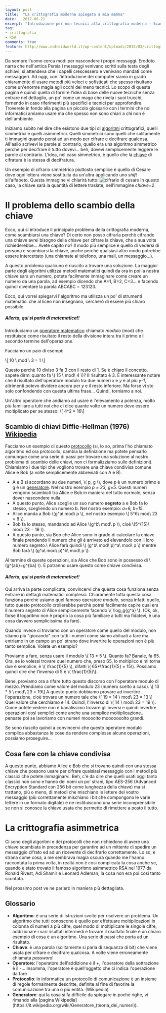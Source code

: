 ```yaml
---
layout: post
title:  "La crittografia moderna spiegata a mia mamma"
date:   2017-08-21
excerpt: "Introduzione per non tecnici alla crittografia moderna - Scambiarsi una chiave"
tag:
- crittografia
- RSA
comments: true
feature: http://www.androidworld.it/wp-content/uploads/2015/03/crittografia-1280x720.jpg
---
```


Da sempre l'uomo cerca modi per nascondere i propri messaggi. Erodoto narra che nell'antica Persia i messaggi venivano scritti sulla testa degli schiavi, si attendeva che i capelli crescessero e venivano mandati come messaggeri. 
Ad oggi, con l'introduzione dei computer siamo in grado chiaramente di usare metodi più veloci e sofisticati che spesso risultano come un'enorme magia agli occhi dei meno tecnici. Lo scopo di questa pagina è quindi quella di fornire l'idea di base delle nuove tecniche senza entrare nel dettaglio, un po' come un mago che rivela i suoi trucchi, fornendo in caso riferimenti più specifici e tecnici per approfondire. Troverete in fondo alla pagina un piccolo glossario con i termini che noi informatici amiamo usare ma che spesso non sono chiari a chi non è dell'ambiente.

Iniziamo subito nel dire che esistono due tipi di <a href="#glossario">algoritmi</a> crittografici, quelli simmetrici e quelli asimmetrici.
Quelli simmetrici sono quelli che solitamente ti immagini quando pensi ad un modo per cifrare e decifrare qualcosa. All'asilo scrivevi le parole al contrario, quello era una algoritmo simmetrico perchè per decifrare il tutto dovevi... beh, dovevi semplicemente leggere le parole al contrario. L'idea, nel caso simmetrico, è quello che la <a href="#glossario">chiave</a> di cifratura è la stessa di decifratura.

Un esempio di cifrario simmetrico piuttosto semplice è quello di Cesare dove ogni lettera viene sostituita da un'altra applicando uno <i>shift</i> all'alfabeto. Questa immagine vi chiarirà tutto:
![cifrario di cesare](https://upload.wikimedia.org/wikipedia/commons/thumb/2/2b/Caesar3.svg/300px-Caesar3.svg.png)
In questo caso, la chiave sarà la quantità di lettere traslate, nell'immagine <i>chiave=2</i>.

# Il problema dello scambio della chiave
Ecco, qui si introduce il principale problema della crittografia moderna, come scambiarsi una chiave? Di certo non posso cifrarla perchè cifrando una chiave avrei bisogno della chiave per cifrare la chiave, che a sua volta richiederebbe... Avete capito no? 
Il modo più semplice è quello di vedersi di persona e scambiarsi la chiave, anche perchè qualsiasi altro modo potrebbe essere intercettato (una chiamate al telefono, una mail, un messaggio...). 

A questo problema qualcuno è riuscito a trovare una soluzione. La maggior parte degli algoritmi utilizza metodi matematici quindi da ora in poi la nostra chiave sarà un numero, potete facilmente immaginare come creare un numero da una parola, ad esempio dicendo che A=1, B=2, C=3... e facendo quindi diventare la parola ABCABC = 123123.

Ecco, qui vorrei spiegarvi l'algoritmo ma utilizza un po' di strumenti matematici che al liceo non insegnano, cercherò di essere più chiaro possibile. 

##### Allerta, qui si parla di matematica!!
Introduciamo un <a href="#glossario">operatore matematico</a> chiamato <i>modulo</i> (mod) che restituisce come risultato il resto della divisione intera tra il primo e il secondo termine dell'operazione.

Facciamo un paio di esempi:

\\[ 10 \ mod \ 3 = 1 \\]

Questo perchè 10 diviso 3 fa 3 con il resto di 1. Se è chiaro il concetto, sapete dirmi quanto fa \\( 15 \ mod\ 4  \\)?
Il risultato è 3. È interessante notare che il risultato dell'operatore modulo tra due numeri <i>x</i> e <i>y</i> è al più <i>y-1</i>, altrimenti potevo dividere ancora per <i>y</i> e il resto inferiore. Ma forse vi sto solo confondendo con questa ultima frase... Quindi, torniamo a noi. 

Un'altro operatore che andiamo ad usare è l'elevamento a potenza, molto più familiare a tutti noi che ci dice quante volte un numero deve essere moltiplicato per se stesso:
\\[ 4^2 = 16\\]

## Scambio di chiavi Diffie-Hellman (1976) [Wikipedia](https://it.wikipedia.org/wiki/Scambio_di_chiavi_Diffie-Hellman)

Facciamo un esempio di questo <a href="#glossario">protocollo</a> (si, lo so, prima l'ho chiamato algoritmo ed ora protocollo, cambia la definizione ma potete pensarlo comunque come una serie di passi per trovare una soluzione al nostro problema di scambio delle chiavi, non ci formalizziamo sulle definizioni).
Chiamiamo i due tipi che vogliono trovare una chiave condivisa comune Alice e Bob (a volte semplicemente abbreviati con A e B).

 - A e B si accordano su due numeri, \\( p, g \\), dove p è un numero primo e g è un <a href="#glossario">generatore</a>. Nel nostro esempio <i> p = 23, g=5</i>. Questi numeri vengono scambiati tra Alice e Bob in maniera del tutto normale, senza dover nascondere nulla.
 - A questo punto, Alice sceglie un suo numero <b>segreto</b> a e Bob fa lo stesso, scegliendo un numero b.
 Nel nostro esempio: <i>a=6, b=15</i>.
 - Alice manda a Bob \\(g^a\ mod\ p \\), nel nostro esempio \\( 5^6\ mod\ 23 = 8 \\).
 - Bob fa lo stesso, mandando ad Alice \\(g^b\ mod\ p \\), cioè \\(5^{15}\ mod\ 23 = 19 \\).
 - A questo punto, sia Bob che Alice sono in grado di calcolare la chiave finale prendendo il numero che gli è arrivato ed elevandolo con il loro numero segreto.\\
 Alice farà quindi \\( (g^b\ mod\ p)^a\ mod\ p \\) mentre Bob farà \\( (g^a\ mod\ p)^b\ mod\ p \\).

Al termine di queste operazioni, sia Alice che Bob sono in possesso di \\(g^{ab}=g^{ba} \\). E potranno usare questo come chiave condivisa.

##### Allerta, qui si parla di matematica!!
Qui arriva la parte complicata, convincervi che questa cosa funziona senza entrare in dettagli matematici complessi. Chiaramente tutta questa cosa funziona perchè usiamo quel famoso operatore <i>modulo</i>, senza infatti quello, tutto questo protocollo crollerebbe perchè potrei facilmente capire qual era il numero segreto di Alice semplicemente facendo \\( \log_g{g^a} \\). (Ok, ok, forse il logaritmo non è proprio la cosa più familiare a tutti ma fidatevi, è una cosa davvero semplicissima da fare).

Quando invece ci troviamo con un operatore come quello del modulo, non stiamo più "giocando" con tutti i numeri come siamo abituati a fare ma entriamo in un campo un po' strano dove invertire le operazioni non è più tanto semplice. Volete un esempio?

Proviamo a fare, senza usare il modulo \\( 13 * 5 \\). Quanto fa? Banale, fa 65. Ora, se io volessi trovare quel numero che, preso 65, lo moltiplico e mi torna due è semplice, è \\( \frac{1}{5} \\), difatti \\( 65*\frac{1}{5} = 15\\). Possiamo quindi dire che l'inverso di 5 è \\( \frac{1}{5}\\). 

Bene, proviamo ora a rifare tutto questo discorso con l'operatore modulo di mezzo. Prendiamo come valore del modulo 23 (numero scelto a caso).
\\[ 13 * 5 \ mod\ 23 = 19\\]
A questo punto dobbiamo provare ad invertire l'operazione, cioè trovare un numero tale che 
\\[ 19 * 14 \ mod\ 23 = 13 \\]
Quel valore che cerchiamo è 14. Quindi, l'inverso di \\( 14 \ mod\ 23 = 19 \\). Come potete vedere non è banalissimo trovare gli inversi e quindi invertire operazioni così semplici come anche una semplice moltiplicazione... pensate poi se lavoriamo con numeri moooolto mooooooolto grandi.

Se sono riuscito quindi a convincervi che questo operatore modulo complica abbastanza le cose da rendere complesse alcune operazioni, possiamo proseguire...

## Cosa fare con la chiave condivisa
A questo punto, abbiamo Alice e Bob che si trovano quindi con una stessa chiave che possono usare per cifrare qualsiasi messaggio con i metodi più classici che potete immaginarvi. Beh, c'è da dire che quelli usati oggi tanto classici non sono e hanno dei nomi un po' strani, tipo AES-256 (Advanced Encryption Standard con 256 bit come lunghezza della chiave) ma si trattano, più o meno, di metodi che mischiano le lettere del vostro messaggio (più correttamente mischiano i bit che compongono le varie lettere in un formato digitale) e ne restituiscono una serie incomprensibile se non si conosce la chiave usata che permette di rimettere a posto il tutto.

# La crittografia asimmetrica
Ci sono degli algoritmi e dei protocolli che non richiedono di avere una chiave scambiata in precedenza per garantire ad un mittente di spedire un messaggio cifrato ed ad un ricevente di decifrarlo correttamente. Lo so, è strana come cosa, a me sembrava magia oscura quando me l'hanno raccontata la prima volta, in realtà non è così complicata la cosa anche se, quando è stato trovato il famoso algoritmo asimmetrico RSA nel 1977 da Ronald Rivest, Adi Shamir e Leonard Adleman, la cosa non era poi così tanto scontata.

Nel prossimo post ve ne parlerò in maniera più dettagliata.

<div id="glossario">

<h2>Glossario</h2>
<ul>
 <li>
 	<b>Algoritmo</b>: è una serie di istruzioni svolte per risolvere un problema. Un algoritmo che tutti conoscono è quello per effettuare moltiplicazioni in colonna di numeri a più cifre, quel modo di moltiplicare le singole cifre, addizionare i vari risultati intermedi e trovare il risultato finale è un chiaro esempio di cosa è un algoritmo. Una serie di passi che porta ad un risultato.
 </li>
 <li>
 	<b>Chiave</b>: è una parola (solitamente si parla di sequanza di bit) che viene usata per cifrare e decifrare qualcosa. A volte viene erroneamente chiamata <i>password</i>
 </li>
 <li>
 	<b>Operatore</b>: l'operatore dell'addizione è il +, l'operatore della sottrazione è il -... Insomma, l'operatore è quell'oggetto che ci indica l'operazione da fare
 </li>
 <li>
 	<b>Protocollo</b>: In informatica un protocollo di comunicazione è un insieme di regole formalmente descritte, definite al fine di favorire la comunicazione tra una o più entità. (Wikipedia)
 </li>
 <li>
 	<b>Generatore</b>: qui la cosa si fa difficile da spiegare in poche righe, vi rimando alla [pagina Wikipedia](https://it.wikipedia.org/wiki/Generatore_(teoria_dei_numeri)).
 </li>
</ul>

 </div>
